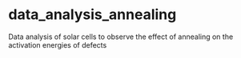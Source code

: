 # data_analysis_annealing
 Data analysis of solar cells to observe the effect of annealing on the activation energies of defects
